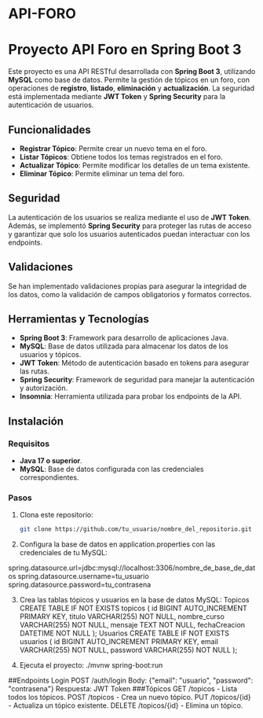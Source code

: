 # API-FORO
# Proyecto API Foro en Spring Boot 3

Este proyecto es una API RESTful desarrollada con **Spring Boot 3**, utilizando **MySQL** como base de datos. Permite la gestión de tópicos en un foro, con operaciones de **registro**, **listado**, **eliminación** y **actualización**. La seguridad está implementada mediante **JWT Token** y **Spring Security** para la autenticación de usuarios.

## Funcionalidades

- **Registrar Tópico**: Permite crear un nuevo tema en el foro.
- **Listar Tópicos**: Obtiene todos los temas registrados en el foro.
- **Actualizar Tópico**: Permite modificar los detalles de un tema existente.
- **Eliminar Tópico**: Permite eliminar un tema del foro.

## Seguridad

La autenticación de los usuarios se realiza mediante el uso de **JWT Token**. Además, se implementó **Spring Security** para proteger las rutas de acceso y garantizar que solo los usuarios autenticados puedan interactuar con los endpoints.

## Validaciones

Se han implementado validaciones propias para asegurar la integridad de los datos, como la validación de campos obligatorios y formatos correctos.

## Herramientas y Tecnologías

- **Spring Boot 3**: Framework para desarrollo de aplicaciones Java.
- **MySQL**: Base de datos utilizada para almacenar los datos de los usuarios y tópicos.
- **JWT Token**: Método de autenticación basado en tokens para asegurar las rutas.
- **Spring Security**: Framework de seguridad para manejar la autenticación y autorización.
- **Insomnia**: Herramienta utilizada para probar los endpoints de la API.

## Instalación

### Requisitos

- **Java 17 o superior**.
- **MySQL**: Base de datos configurada con las credenciales correspondientes.

### Pasos

1. Clona este repositorio:
   ```bash
   git clone https://github.com/tu_usuario/nombre_del_repositorio.git
2. Configura la base de datos en application.properties con las credenciales de tu MySQL:

spring.datasource.url=jdbc:mysql://localhost:3306/nombre_de_base_de_datos
spring.datasource.username=tu_usuario
spring.datasource.password=tu_contrasena

3. Crea las tablas tópicos y usuarios en la base de datos MySQL:
Topicos
CREATE TABLE IF NOT EXISTS topicos (
    id BIGINT AUTO_INCREMENT PRIMARY KEY,
    titulo VARCHAR(255) NOT NULL,
    nombre_curso VARCHAR(255) NOT NULL,
    mensaje TEXT NOT NULL,
    fechaCreacion DATETIME NOT NULL
);
Usuarios
CREATE TABLE IF NOT EXISTS usuarios (
    id BIGINT AUTO_INCREMENT PRIMARY KEY,
    email VARCHAR(255) NOT NULL,
    password VARCHAR(255) NOT NULL
);


4. Ejecuta el proyecto:
./mvnw spring-boot:run


##Endpoints
Login
POST /auth/login
Body: {"email": "usuario", "password": "contrasena"}
Respuesta: JWT Token
###Tópicos
GET /topicos - Lista todos los tópicos.
POST /topicos - Crea un nuevo tópico.
PUT /topicos/{id} - Actualiza un tópico existente.
DELETE /topicos/{id} - Elimina un tópico.
